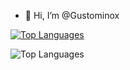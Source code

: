 
- 👋 Hi, I’m @Gustominox

<!--
- 👀 I’m interested in ...
- 🌱 I’m currently learning ...
- 💞️ I’m looking to collaborate on ...
- 📫 How to reach me ...

<!--

![My GitHub stats](https://github-readme-stats.vercel.app/api?username=Gustominox&count_private=true&show_icons=true&theme=gotham&hide=contribs&hide_border=true)
TEMPORARIO------------------------------------
--->

[![Top Languages](https://github-readme-stats.vercel.app/api/top-langs/?username=Gustominox&layout=compact&theme=gotham&hide_border=true)](https://github.com/anuraghazra/github-readme-stats)


![Top Languages](https://github-readme-stats.vercel.app/api/top-langs/?username=Gustominox&layout=compact&hide_border=true&theme=github_dark)
